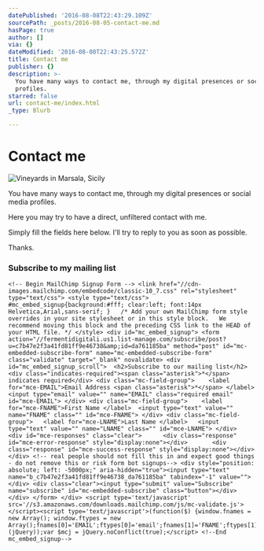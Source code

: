 ```yaml
---
datePublished: '2016-08-08T22:43:29.109Z'
sourcePath: _posts/2016-08-05-contact-me.md
hasPage: true
author: []
via: {}
dateModified: '2016-08-08T22:43:25.572Z'
title: Contact me
publisher: {}
description: >-
  You have many ways to contact me, through my digital presences or social media
  profiles.
starred: false
url: contact-me/index.html
_type: Blurb

---
```

# Contact me
![Vineyards in Marsala, Sicily](https://the-grid-user-content.s3-us-west-2.amazonaws.com/091f80b7-62d1-49b9-bbf8-b06c96ae20c7.jpg)

You have many ways to contact me, through my digital presences or social media profiles.

Here you may try to have a direct, unfiltered contact with me.

Simply fill the fields here below. I'll try to reply to you as soon as possible.

Thanks.

### Subscribe to my mailing list

    <!-- Begin MailChimp Signup Form --> <link href="//cdn-images.mailchimp.com/embedcode/classic-10_7.css" rel="stylesheet" type="text/css"> <style type="text/css"> 	#mc_embed_signup{background:#fff; clear:left; font:14px Helvetica,Arial,sans-serif; } 	/* Add your own MailChimp form style overrides in your site stylesheet or in this style block. 	 We recommend moving this block and the preceding CSS link to the HEAD of your HTML file. */ </style> <div id="mc_embed_signup"> <form action="//fermentidigitali.us1.list-manage.com/subscribe/post?u=c7b47e2f3a41fd81ff9e46738&amp;id=da761185ba" method="post" id="mc-embedded-subscribe-form" name="mc-embedded-subscribe-form" class="validate" target="_blank" novalidate> <div id="mc_embed_signup_scroll"> 	<h2>Subscribe to our mailing list</h2> <div class="indicates-required"><span class="asterisk">*</span> indicates required</div> <div class="mc-field-group"> 	<label for="mce-EMAIL">Email Address <span class="asterisk">*</span> </label> 	<input type="email" value="" name="EMAIL" class="required email" id="mce-EMAIL"> </div> <div class="mc-field-group"> 	<label for="mce-FNAME">First Name </label> 	<input type="text" value="" name="FNAME" class="" id="mce-FNAME"> </div> <div class="mc-field-group"> 	<label for="mce-LNAME">Last Name </label> 	<input type="text" value="" name="LNAME" class="" id="mce-LNAME"> </div> 	<div id="mce-responses" class="clear"> 		<div class="response" id="mce-error-response" style="display:none"></div> 		<div class="response" id="mce-success-response" style="display:none"></div> 	</div> <!-- real people should not fill this in and expect good things - do not remove this or risk form bot signups--> <div style="position: absolute; left: -5000px;" aria-hidden="true"><input type="text" name="b_c7b47e2f3a41fd81ff9e46738_da761185ba" tabindex="-1" value=""></div> <div class="clear"><input type="submit" value="Subscribe" name="subscribe" id="mc-embedded-subscribe" class="button"></div> </div> </form> </div> <script type='text/javascript' src='//s3.amazonaws.com/downloads.mailchimp.com/js/mc-validate.js'></script><script type='text/javascript'>(function($) {window.fnames = new Array(); window.ftypes = new Array();fnames[0]='EMAIL';ftypes[0]='email';fnames[1]='FNAME';ftypes[1]='text';fnames[2]='LNAME';ftypes[2]='text';}(jQuery));var $mcj = jQuery.noConflict(true);</script> <!--End mc_embed_signup-->